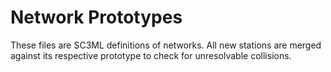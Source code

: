 # Network Prototypes

These files are SC3ML definitions of networks. All new stations are merged against its respective prototype to check for unresolvable collisions.
